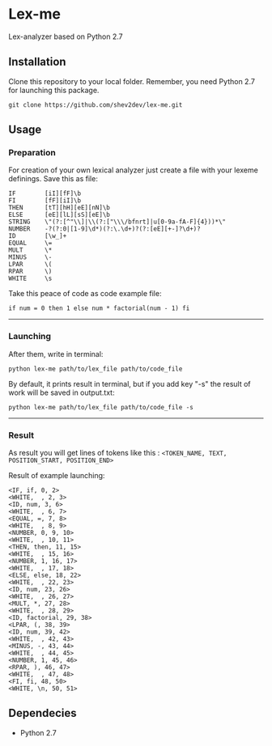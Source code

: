 # Lex-me
Lex-analyzer based on Python 2.7


## Installation
Clone this repository to your local folder. Remember, you need Python 2.7 for launching this package.

    git clone https://github.com/shev2dev/lex-me.git




## Usage

### Preparation
For creation of your own lexical analyzer just create a file with your lexeme definings. Save this as file:

    IF        [iI][fF]\b
    FI        [fF][iI]\b
    THEN      [tT][hH][eE][nN]\b
    ELSE      [eE][lL][sS][eE]\b
    STRING    \"(?:[^"\\]|\\(?:["\\\/bfnrt]|u[0-9a-fA-F]{4}))*\"
    NUMBER    -?(?:0|[1-9]\d*)(?:\.\d+)?(?:[eE][+-]?\d+)?
    ID        [\w_]+
    EQUAL     \=
    MULT      \*
    MINUS     \-
    LPAR      \(
    RPAR      \)
    WHITE     \s


Take this peace of code as code example file:

    if num = 0 then 1 else num * factorial(num - 1) fi


----------


### Launching
After them, write in terminal:

    python lex-me path/to/lex_file path/to/code_file

By default, it prints result in terminal, but if you add key "-s" the result of work will be saved in output.txt:

    python lex-me path/to/lex_file path/to/code_file -s

----------

### Result
As result you will get lines of tokens like this :
`<TOKEN_NAME, TEXT, POSITION_START, POSITION_END>`

Result of example launching:

    <IF, if, 0, 2>
    <WHITE,  , 2, 3>
    <ID, num, 3, 6>
    <WHITE,  , 6, 7>
    <EQUAL, =, 7, 8>
    <WHITE,  , 8, 9>
    <NUMBER, 0, 9, 10>
    <WHITE,  , 10, 11>
    <THEN, then, 11, 15>
    <WHITE,  , 15, 16>
    <NUMBER, 1, 16, 17>
    <WHITE,  , 17, 18>
    <ELSE, else, 18, 22>
    <WHITE,  , 22, 23>
    <ID, num, 23, 26>
    <WHITE,  , 26, 27>
    <MULT, *, 27, 28>
    <WHITE,  , 28, 29>
    <ID, factorial, 29, 38>
    <LPAR, (, 38, 39>
    <ID, num, 39, 42>
    <WHITE,  , 42, 43>
    <MINUS, -, 43, 44>
    <WHITE,  , 44, 45>
    <NUMBER, 1, 45, 46>
    <RPAR, ), 46, 47>
    <WHITE,  , 47, 48>
    <FI, fi, 48, 50>
    <WHITE, \n, 50, 51>


## Dependecies
- Python 2.7
